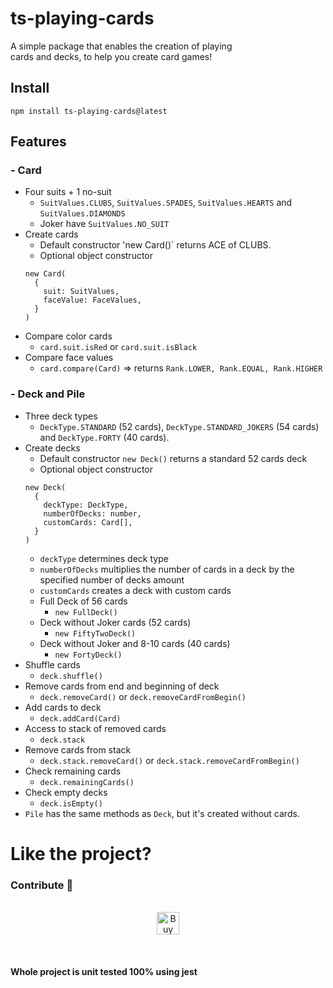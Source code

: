 # ts-playing-cards

A simple package that enables the creation of playing <br>cards and decks, to help you create card games!

## Install

`npm install ts-playing-cards@latest`

## Features

### - Card

- Four suits + 1 no-suit
  - `SuitValues.CLUBS`, `SuitValues.SPADES`, `SuitValues.HEARTS` and `SuitValues.DIAMONDS`
  - Joker have `SuitValues.NO_SUIT`
- Create cards
  - Default constructor 'new Card()` returns ACE of CLUBS.
  - Optional object constructor <br>
  ```
  new Card(
    {
      suit: SuitValues,
      faceValue: FaceValues,
    }
  )
  ```
- Compare color cards
  - `card.suit.isRed` or `card.suit.isBlack`
- Compare face values
  - `card.compare(Card)` ⇒ returns `Rank.LOWER, Rank.EQUAL, Rank.HIGHER`

### - Deck and Pile

- Three deck types
  - `DeckType.STANDARD` (52 cards), `DeckType.STANDARD_JOKERS` (54 cards) and `DeckType.FORTY` (40 cards).
- Create decks
  - Default constructor `new Deck()` returns a standard 52 cards deck
  - Optional object constructor <br>
  ```
  new Deck(
    {
      deckType: DeckType,
      numberOfDecks: number,
      customCards: Card[],
    }
  )
  ```
  - `deckType` determines deck type
  - `numberOfDecks` multiplies the number of cards in a deck by the specified number of decks amount
  - `customCards` creates a deck with custom cards
  - Full Deck of 56 cards
    - `new FullDeck()`
  - Deck without Joker cards (52 cards)
    - `new FiftyTwoDeck()`
  - Deck without Joker and 8-10 cards (40 cards)
    - `new FortyDeck()`
- Shuffle cards
  - `deck.shuffle()`
- Remove cards from end and beginning of deck
  - `deck.removeCard()` or `deck.removeCardFromBegin()`
- Add cards to deck
  - `deck.addCard(Card)`
- Access to stack of removed cards
  - `deck.stack`
- Remove cards from stack
  - `deck.stack.removeCard()` or `deck.stack.removeCardFromBegin()`
- Check remaining cards
  - `deck.remainingCards()`
- Check empty decks
  - `deck.isEmpty()`
- `Pile` has the same methods as `Deck`, but it's created without cards.

# Like the project?

### Contribute 🤗

<p align="center">
<br>
<a href='https://ko-fi.com/E1E757D6Z' target='_blank'><img height='36' style='border:0px;height:36px;' src='https://cdn.ko-fi.com/cdn/kofi4.png?v=2' border='0' alt='Buy Me a Coffee at ko-fi.com' /></a>
</p>
<br>

#### Whole project is unit tested 100% using jest
